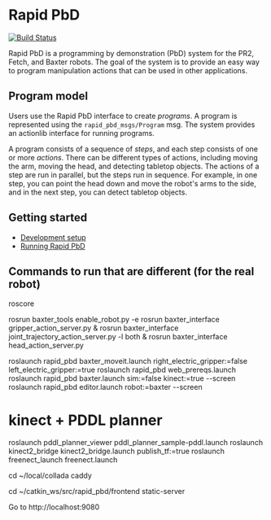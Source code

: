 # Rapid PbD
[![Build Status](http://build.ros.org/buildStatus/icon?job=Ibin_uT64__rapid_pbd__ubuntu_trusty_amd64__binary)](http://build.ros.org/job/Ibin_uT64__rapid_pbd__ubuntu_trusty_amd64__binary/)

Rapid PbD is a programming by demonstration (PbD) system for the PR2, Fetch, and Baxter robots.
The goal of the system is to provide an easy way to program manipulation actions that can be used in other applications.

## Program model
Users use the Rapid PbD interface to create *programs*.
A program is represented using the `rapid_pbd_msgs/Program` msg.
The system provides an actionlib interface for running programs.

A program consists of a sequence of *steps*, and each step consists of one or more *actions*.
There can be different types of actions, including moving the arm, moving the head, and detecting tabletop objects.
The actions of a step are run in parallel, but the steps run in sequence.
For example, in one step, you can point the head down and move the robot's arms to the side, and in the next step, you can detect tabletop objects.

## Getting started
- [Development setup](https://github.com/jstnhuang/rapid/wiki/Rapid-PbD-development-setup)
- [Running Rapid PbD](https://github.com/jstnhuang/rapid/wiki/Running-Rapid-PbD)

## Commands to run that are different (for the real robot)
roscore

rosrun baxter_tools enable_robot.py -e
rosrun baxter_interface gripper_action_server.py &
rosrun baxter_interface joint_trajectory_action_server.py -l both &
rosrun baxter_interface head_action_server.py

roslaunch rapid_pbd baxter_moveit.launch right_electric_gripper:=false left_electric_gripper:=true
roslaunch rapid_pbd web_prereqs.launch
roslaunch rapid_pbd baxter.launch sim:=false kinect:=true --screen
roslaunch rapid_pbd editor.launch robot:=baxter --screen

# kinect + PDDL planner
roslaunch pddl_planner_viewer pddl_planner_sample-pddl.launch
roslaunch kinect2_bridge kinect2_bridge.launch publish_tf:=true
roslaunch freenect_launch freenect.launch

cd ~/local/collada
caddy

cd ~/catkin_ws/src/rapid_pbd/frontend
static-server

Go to http://localhost:9080
